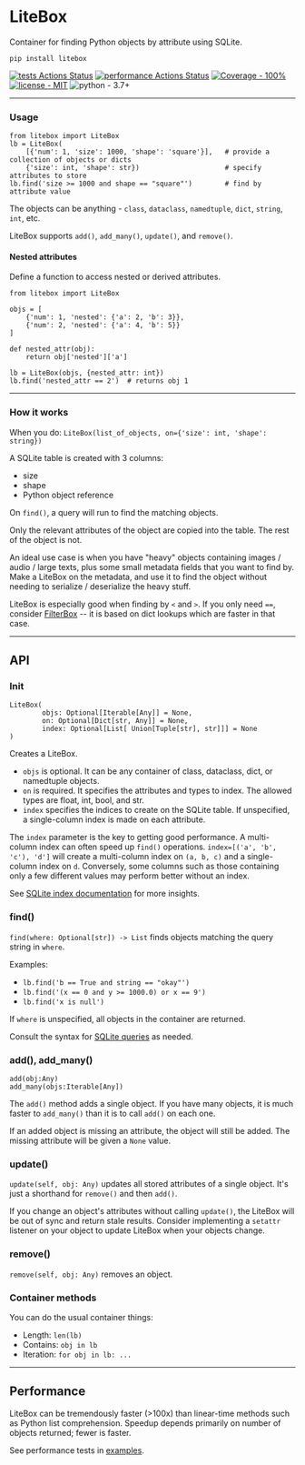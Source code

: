 # LiteBox

Container for finding Python objects by attribute using SQLite.

`pip install litebox`

[![tests Actions Status](https://github.com/manimino/litebox/workflows/tests/badge.svg)](https://github.com/manimino/litebox/actions)
[![performance Actions Status](https://github.com/manimino/litebox/workflows/performance/badge.svg)](https://github.com/manimino/litebox/actions)
[![Coverage - 100%](https://img.shields.io/static/v1?label=Coverage&message=100%&color=2ea44f)](test/cov.txt)
[![license - MIT](https://img.shields.io/static/v1?label=license&message=MIT&color=2ea44f)](/LICENSE)
![python - 3.7+](https://img.shields.io/static/v1?label=python&message=3.7%2B&color=2ea44f)

____

### Usage
```
from litebox import LiteBox
lb = LiteBox(
    [{'num': 1, 'size': 1000, 'shape': 'square'}],   # provide a collection of objects or dicts 
    {'size': int, 'shape': str})                     # specify attributes to store
lb.find('size >= 1000 and shape == "square"')        # find by attribute value
```

The objects can be anything - `class`, `dataclass`, `namedtuple`, `dict`, `string`, `int`, etc.

LiteBox supports `add()`, `add_many()`, `update()`, and `remove()`.

#### Nested attributes

Define a function to access nested or derived attributes.

```
from litebox import LiteBox

objs = [
    {'num': 1, 'nested': {'a': 2, 'b': 3}}, 
    {'num': 2, 'nested': {'a': 4, 'b': 5}}
]

def nested_attr(obj):
    return obj['nested']['a']

lb = LiteBox(objs, {nested_attr: int})
lb.find('nested_attr == 2')  # returns obj 1
```

____

### How it works

When you do: `LiteBox(list_of_objects, on={'size': int, 'shape': string})`

A SQLite table is created with 3 columns:
 - size
 - shape
 - Python object reference

On `find()`, a query will run to find the matching objects.

Only the relevant attributes of the object are copied into the table. The rest of the object is not.

An ideal use case is when you have "heavy" objects containing images / audio / large texts, plus some small
metadata fields that you want to find by. Make a LiteBox on the metadata, and use it to find
the object without needing to serialize / deserialize the heavy stuff.

LiteBox is especially good when finding by `<` and `>`. If you only need `==`, consider 
[FilterBox](https://pypi.org/project/filterbox/) -- it is based on dict lookups which are faster in that case. 

____

## API

### Init 

```
LiteBox(
        objs: Optional[Iterable[Any]] = None,
        on: Optional[Dict[str, Any]] = None,
        index: Optional[List[ Union[Tuple[str], str]]] = None
)
```

Creates a LiteBox.

 - `objs` is optional. It can be any container of class, dataclass, dict, or namedtuple objects.
 - `on` is required. It specifies the attributes and types to index. The allowed types are float, int, bool, and str.
 - `index` specifies the indices to create on the SQLite table. If unspecified, a single-column index is made on each
attribute. 

The `index` parameter is the key to getting good performance. A multi-column index can often speed up `find()` 
operations. `index=[('a', 'b', 'c'), 'd']` will create a multi-column index on `(a, b, c)` and a single-column index 
on `d`.  Conversely, some columns such as those containing only a few different values may perform better without an 
index.

See [SQLite index documentation](https://www.sqlite.org/queryplanner.html) for more insights.

### find()

`find(where: Optional[str]) -> List` finds objects matching the query string in `where`.

Examples: 
 - `lb.find('b == True and string == "okay"')`
 - `lb.find('(x == 0 and y >= 1000.0) or x == 9')`
 - `lb.find('x is null')`

If `where` is unspecified, all objects in the container are returned. 

Consult the syntax for [SQLite queries](https://www.sqlite.org/lang_select.html) as needed.

### add(), add_many()

```
add(obj:Any)
add_many(objs:Iterable[Any])
```

The `add()` method adds a single object. If you have many objects, it is much faster to `add_many()` than it is to
call `add()` on each one.

If an added object is missing an attribute, the object will still be added. The missing attribute will be given a 
`None` value.

### update()

`update(self, obj: Any)` updates all stored attributes of a single object. 
It's just a shorthand for `remove()` and then `add()`.

If you change an object's attributes without calling `update()`, the LiteBox will be out of sync and
return stale results. Consider implementing a `setattr` listener on your object to update LiteBox when your objects
change.

### remove()

`remove(self, obj: Any)` removes an object. 

### Container methods

You can do the usual container things:
 - Length: `len(lb)`
 - Contains: `obj in lb`
 - Iteration: `for obj in lb: ...`

____

## Performance

LiteBox can be tremendously faster (>100x) than linear-time methods such as Python list comprehension. Speedup depends 
primarily on number of objects returned; fewer is faster.

See performance tests in [examples](/examples).
